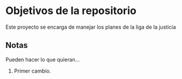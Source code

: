 # Objetivos de la repositorio

Este proyecto se encarga de manejar los planes de la liga de la justicia


## Notas
Pueden hacer lo que quieran...
1. Primer cambio.
